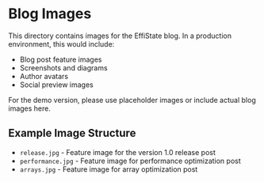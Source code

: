 # Blog Images

This directory contains images for the EffiState blog. In a production environment, this would include:

- Blog post feature images
- Screenshots and diagrams
- Author avatars
- Social preview images

For the demo version, please use placeholder images or include actual blog images here.

## Example Image Structure

- `release.jpg` - Feature image for the version 1.0 release post
- `performance.jpg` - Feature image for performance optimization post
- `arrays.jpg` - Feature image for array optimization post 